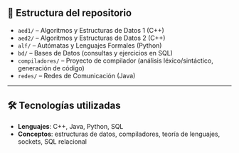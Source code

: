 ## 📁 Estructura del repositorio
- `aed1/` – Algoritmos y Estructuras de Datos 1 (C++)
- `aed2/` – Algoritmos y Estructuras de Datos 2 (C++)
- `alf/` – Autómatas y Lenguajes Formales (Python)
- `bd/` – Bases de Datos (consultas y ejercicios en SQL)
- `compiladores/` – Proyecto de compilador (análisis léxico/sintáctico, generación de código)
- `redes/` – Redes de Comunicación (Java)

---

## 🛠️ Tecnologías utilizadas
- **Lenguajes**: C++, Java, Python, SQL
- **Conceptos**: estructuras de datos, compiladores, teoría de lenguajes, sockets, SQL relacional
